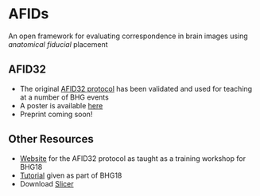 # AFIDs

An open framework for evaluating correspondence in brain images using *anatomical fiducial* placement

## AFID32
* The original [AFID32 protocol](protocol.md) has been validated and used for teaching at a number of BHG events
* A poster is available [here](INCFwebsite.com)
* Preprint coming soon!

## Other Resources
* [Website](https://github.com/jclauneuro/BHG18_landmarkprotocol) for the AFID32 protocol as taught as a training workshop for BHG18
* [Tutorial](https://www.youtube.com/watch?v=huGtd19_uiM) given as part of BHG18
* Download [Slicer](https://www.slicer.org)
